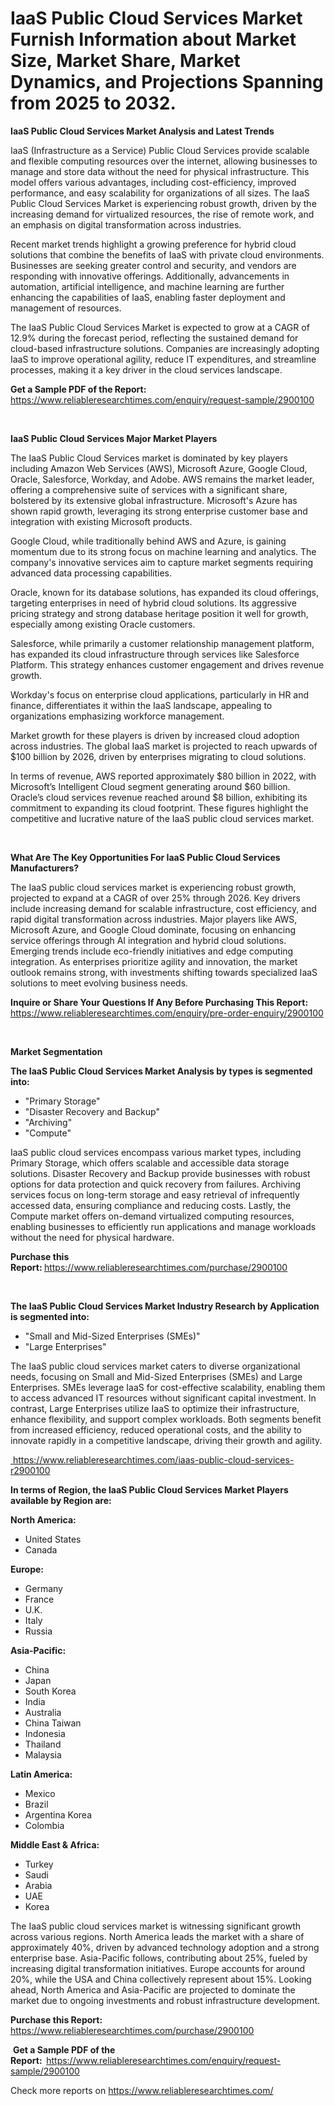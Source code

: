 <p><h1>IaaS Public Cloud Services Market Furnish Information about Market Size, Market Share, Market Dynamics, and Projections Spanning from 2025 to 2032.</h1></p><p><strong>IaaS Public Cloud Services Market Analysis and Latest Trends</strong></p>
<p><p>IaaS (Infrastructure as a Service) Public Cloud Services provide scalable and flexible computing resources over the internet, allowing businesses to manage and store data without the need for physical infrastructure. This model offers various advantages, including cost-efficiency, improved performance, and easy scalability for organizations of all sizes. The IaaS Public Cloud Services Market is experiencing robust growth, driven by the increasing demand for virtualized resources, the rise of remote work, and an emphasis on digital transformation across industries.</p><p>Recent market trends highlight a growing preference for hybrid cloud solutions that combine the benefits of IaaS with private cloud environments. Businesses are seeking greater control and security, and vendors are responding with innovative offerings. Additionally, advancements in automation, artificial intelligence, and machine learning are further enhancing the capabilities of IaaS, enabling faster deployment and management of resources.</p><p>The IaaS Public Cloud Services Market is expected to grow at a CAGR of 12.9% during the forecast period, reflecting the sustained demand for cloud-based infrastructure solutions. Companies are increasingly adopting IaaS to improve operational agility, reduce IT expenditures, and streamline processes, making it a key driver in the cloud services landscape.</p></p>
<p><strong>Get a Sample PDF of the Report:&nbsp;</strong> <a href="https://www.reliableresearchtimes.com/enquiry/request-sample/2900100?utm_campaign=3560&utm_medium=2&utm_source=Github&utm_content=ia&utm_term=16032025&utm_id=iaas-public-cloud-services">https://www.reliableresearchtimes.com/enquiry/request-sample/2900100</a></p>
<p>&nbsp;</p>
<p><strong>IaaS Public Cloud Services Major Market Players</strong></p>
<p><p>The IaaS Public Cloud Services market is dominated by key players including Amazon Web Services (AWS), Microsoft Azure, Google Cloud, Oracle, Salesforce, Workday, and Adobe. AWS remains the market leader, offering a comprehensive suite of services with a significant share, bolstered by its extensive global infrastructure. Microsoft's Azure has shown rapid growth, leveraging its strong enterprise customer base and integration with existing Microsoft products.</p><p>Google Cloud, while traditionally behind AWS and Azure, is gaining momentum due to its strong focus on machine learning and analytics. The company's innovative services aim to capture market segments requiring advanced data processing capabilities.</p><p>Oracle, known for its database solutions, has expanded its cloud offerings, targeting enterprises in need of hybrid cloud solutions. Its aggressive pricing strategy and strong database heritage position it well for growth, especially among existing Oracle customers.</p><p>Salesforce, while primarily a customer relationship management platform, has expanded its cloud infrastructure through services like Salesforce Platform. This strategy enhances customer engagement and drives revenue growth.</p><p>Workday's focus on enterprise cloud applications, particularly in HR and finance, differentiates it within the IaaS landscape, appealing to organizations emphasizing workforce management.</p><p>Market growth for these players is driven by increased cloud adoption across industries. The global IaaS market is projected to reach upwards of $100 billion by 2026, driven by enterprises migrating to cloud solutions.</p><p>In terms of revenue, AWS reported approximately $80 billion in 2022, with Microsoft’s Intelligent Cloud segment generating around $60 billion. Oracle’s cloud services revenue reached around $8 billion, exhibiting its commitment to expanding its cloud footprint. These figures highlight the competitive and lucrative nature of the IaaS public cloud services market.</p></p>
<p>&nbsp;</p>
<p><strong>What Are The Key Opportunities For IaaS Public Cloud Services Manufacturers?</strong></p>
<p><p>The IaaS public cloud services market is experiencing robust growth, projected to expand at a CAGR of over 25% through 2026. Key drivers include increasing demand for scalable infrastructure, cost efficiency, and rapid digital transformation across industries. Major players like AWS, Microsoft Azure, and Google Cloud dominate, focusing on enhancing service offerings through AI integration and hybrid cloud solutions. Emerging trends include eco-friendly initiatives and edge computing integration. As enterprises prioritize agility and innovation, the market outlook remains strong, with investments shifting towards specialized IaaS solutions to meet evolving business needs.</p></p>
<p><strong>Inquire or Share Your Questions If Any Before Purchasing This Report:</strong> <a href="https://www.reliableresearchtimes.com/enquiry/pre-order-enquiry/2900100?utm_campaign=3560&utm_medium=2&utm_source=Github&utm_content=ia&utm_term=16032025&utm_id=iaas-public-cloud-services">https://www.reliableresearchtimes.com/enquiry/pre-order-enquiry/2900100</a></p>
<p>&nbsp;</p>
<p><strong>Market Segmentation</strong></p>
<p><strong>The IaaS Public Cloud Services Market Analysis by types is segmented into:</strong></p>
<p><ul><li>"Primary Storage"</li><li>"Disaster Recovery and Backup"</li><li>"Archiving"</li><li>"Compute"</li></ul></p>
<p><p>IaaS public cloud services encompass various market types, including Primary Storage, which offers scalable and accessible data storage solutions. Disaster Recovery and Backup provide businesses with robust options for data protection and quick recovery from failures. Archiving services focus on long-term storage and easy retrieval of infrequently accessed data, ensuring compliance and reducing costs. Lastly, the Compute market offers on-demand virtualized computing resources, enabling businesses to efficiently run applications and manage workloads without the need for physical hardware.</p></p>
<p><strong>Purchase this Report:&nbsp;</strong><a href="https://www.reliableresearchtimes.com/purchase/2900100?utm_campaign=3560&utm_medium=2&utm_source=Github&utm_content=ia&utm_term=16032025&utm_id=iaas-public-cloud-services">https://www.reliableresearchtimes.com/purchase/2900100</a></p>
<p>&nbsp;</p>
<p><strong>The IaaS Public Cloud Services Market Industry Research by Application is segmented into:</strong></p>
<p><ul><li>"Small and Mid-Sized Enterprises (SMEs)"</li><li>"Large Enterprises"</li></ul></p>
<p><p>The IaaS public cloud services market caters to diverse organizational needs, focusing on Small and Mid-Sized Enterprises (SMEs) and Large Enterprises. SMEs leverage IaaS for cost-effective scalability, enabling them to access advanced IT resources without significant capital investment. In contrast, Large Enterprises utilize IaaS to optimize their infrastructure, enhance flexibility, and support complex workloads. Both segments benefit from increased efficiency, reduced operational costs, and the ability to innovate rapidly in a competitive landscape, driving their growth and agility.</p></p>
<p><a href="https://www.reliableresearchtimes.com/iaas-public-cloud-services-r2900100?utm_campaign=3560&utm_medium=2&utm_source=Github&utm_content=ia&utm_term=16032025&utm_id=iaas-public-cloud-services">&nbsp;https://www.reliableresearchtimes.com/iaas-public-cloud-services-r2900100</a></p>
<p><strong>In terms of Region, the IaaS Public Cloud Services Market Players available by Region are:</strong></p>
<p>
    <p> <strong> North America: </strong>
        <ul>
            <li>United States</li>
            <li>Canada</li>
        </ul>
        </p> 
    <p> <strong> Europe: </strong>
        <ul>
            <li>Germany</li>
            <li>France</li>
            <li>U.K.</li>
            <li>Italy</li>
            <li>Russia</li>
        </ul>
        </p> 
    <p> <strong> Asia-Pacific: </strong>
        <ul>
            <li>China</li>
            <li>Japan</li>
            <li>South Korea</li>
            <li>India</li>
            <li>Australia</li>
            <li>China Taiwan</li>
            <li>Indonesia</li>
            <li>Thailand</li>
            <li>Malaysia</li>
        </ul>
        </p> 
    <p> <strong> Latin America: </strong>
        <ul>
            <li>Mexico</li>
            <li>Brazil</li>
            <li>Argentina Korea</li>
            <li>Colombia</li>
        </ul>
        </p> 
    <p> <strong> Middle East & Africa: </strong>
        <ul>
            <li>Turkey</li>
            <li>Saudi</li>
            <li>Arabia</li>
            <li>UAE</li>
            <li>Korea</li>
        </ul>
    </p>
    </p>
<p><p>The IaaS public cloud services market is witnessing significant growth across various regions. North America leads the market with a share of approximately 40%, driven by advanced technology adoption and a strong enterprise base. Asia-Pacific follows, contributing about 25%, fueled by increasing digital transformation initiatives. Europe accounts for around 20%, while the USA and China collectively represent about 15%. Looking ahead, North America and Asia-Pacific are projected to dominate the market due to ongoing investments and robust infrastructure development.</p></p>
<p><strong>Purchase this Report: </strong><a href="https://www.reliableresearchtimes.com/purchase/2900100?utm_campaign=3560&utm_medium=2&utm_source=Github&utm_content=ia&utm_term=16032025&utm_id=iaas-public-cloud-services">https://www.reliableresearchtimes.com/purchase/2900100</a></p>
<p>&nbsp;<strong>Get a Sample PDF of the Report:&nbsp;&nbsp;</strong><a href="https://www.reliableresearchtimes.com/enquiry/request-sample/2900100?utm_campaign=3560&utm_medium=2&utm_source=Github&utm_content=ia&utm_term=16032025&utm_id=iaas-public-cloud-services">https://www.reliableresearchtimes.com/enquiry/request-sample/2900100</a></p>
<p><strong></strong></p>
<p>Check more reports on <a href="https://www.reliableresearchtimes.com/?utm_campaign=3560&utm_medium=2&utm_source=Github&utm_content=ia&utm_term=16032025&utm_id=iaas-public-cloud-services">https://www.reliableresearchtimes.com/</a></p>